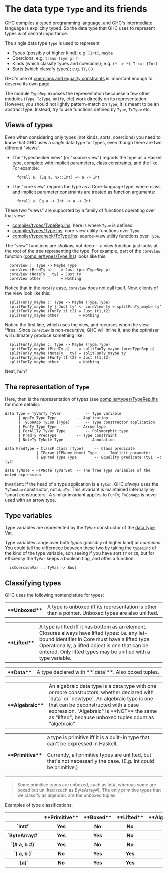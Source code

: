 


# The data type `Type` and its friends



GHC compiles a typed programming language, and GHC's intermediate language is explicitly typed.  So the data type that GHC uses to represent types is of central importance.



The single data type `Type` is used to represent


- Types (possibly of higher kind); e.g. `[Int]`, `Maybe`
- Coercions; e.g. `trans (sym g) h`
- Kinds (which classify types and coercions); e.g. `(* -> *)`, `T :=: [Int]`
- Sorts (which classify types); e.g. `TY`, `CO`


GHC's use of [coercions and equality constraints](commentary/compiler/fc) is important enough to deserve its own page.



The module `TypeRep` exposes the representation becauese a few other modules (`Type`, `TcType`, `Unify`, etc) work directly on its representation.  However, you should not lightly pattern-match on `Type`; it is meant to be an abstract type.  Instead, try to use functions defined by `Type`, `TcType` etc.


## Views of types



Even when considering only types (not kinds, sorts, coercions) you need to know that GHC uses a *single* data type for types, even though there are two different "views".  


- The "typechecker view" (or "source view") regards the type as a Haskell type, complete with implicit parameters, class constraints, and the like.  For example:

  ```wiki
    forall a. (Eq a, %x::Int) => a -> Int
  ```
- The "core view" regards the type as a Core-language type, where class and implicit parameter constraints are treated as function arguments:

  ```wiki
    forall a. Eq a -> Int -> a -> Int
  ```


These two "views" are supported by a family of functions operating over that view:


- [compiler/types/TypeRep.lhs](/trac/ghc/browser/ghc/compiler/types/TypeRep.lhs): here is where `Type` is defined.
- [compiler/types/Type.lhs](/trac/ghc/browser/ghc/compiler/types/Type.lhs): core-view utility functions over `Type`.
- [compiler/typecheck/TcType.lhs](/trac/ghc/browser/ghc/compiler/typecheck/TcType.lhs): source-view utility functions over `Type`.


The "view" functions are *shallow*, not deep---a view function just looks at the *root* of the tree representing the type.  For example, part of the `coreView` function ([compiler/types/Type.lhs](/trac/ghc/browser/ghc/compiler/types/Type.lhs)) looks like this:


```wiki
  coreView :: Type -> Maybe Type
  coreView (PredTy p)    = Just (predTypeRep p)
  coreView (NoteTy _ ty) = Just ty
  coreView other         = Nothing
```


Notice that in the `NoteTy` case, `coreView` does not call itself.  Now, clients of the view look like this:


```wiki
  splitFunTy_maybe :: Type -> Maybe (Type,Type)
  splitFunTy_maybe ty | Just ty' <- coreView ty = splitFunTy_maybe ty'
  splitFunTy_maybe (FunTy t1 t2) = Just (t1,t2)
  splitFunTy_maybe other         = Nothing
```


Notice the first line, which uses the view, and recurses when the view 'fires'.  Since `coreView` is non-recursive, GHC will inline it, and the optimiser will ultimately produce something like:


```wiki
  splitFunTy_maybe :: Type -> Maybe (Type,Type)
  splitFunTy_maybe (PredTy p)    = splitFunTy_maybe (predTypeRep p)
  splitFunTy_maybe (NoteTy _ ty) = splitFunTy_maybe ty
  splitFunTy_maybe (FunTy t1 t2) = Just (t1,t2)
  splitFunTy_maybe other         = Nothing
```


Neat, huh?


## The representation of `Type`



Here, then is the representation of types (see [compiler/types/TypeRep.lhs](/trac/ghc/browser/ghc/compiler/types/TypeRep.lhs) for more details):


```wiki
data Type = TyVarTy TyVar			-- Type variable
  	  | AppTy Type Type			-- Application
  	  | TyConApp TyCon [Type]		-- Type constructor application
  	  | FunTy Type Type			-- Arrow type
  	  | ForAllTy TyVar Type			-- Polymorphic type
  	  | PredTy PredType			-- Type constraint
  	  | NoteTy TyNote Type			-- Annotation

data PredType = ClassP Class [Type]		-- Class predicate
              | IParam (IPName Name) Type	-- Implicit parameter
              | EqPred Type Type		-- Equality predicate (ty1 :=: ty2)

data TyNote = FTVNote TyVarSet	-- The free type variables of the noted expression
```


Invariant: if the head of a type application is a `TyCon`, GHC *always* uses the `TyConApp` constructor, not `AppTy`.
This invariant is maintained internally by 'smart constructors'.
A similar invariant applies to `FunTy`; `TyConApp` is never used with an arrow type.


## Type variables



Type variables are represented by the `TyVar` constructor of the [data type Var](commentary/compiler/entity-types).  



Type variables range over both *types* (possibly of higher kind) or *coercions*.  You could tell the differnece between these two by taking the `typeKind` of the kind of the type variable, adn seeing if you have sort `TY` or `CO`, but for efficiency the `TyVar` keeps a boolean flag, and offes a function:


```wiki
  isCoercionVar :: TyVar -> Bool
```


 


## Classifying types



GHC uses the following nomenclature for types:


<table><tr><th>**Unboxed**</th>
<td>A type is unboxed iff its representation is other than a pointer. Unboxed types are also unlifted.
</td></tr></table>


<table><tr><th>**Lifted**</th>
<td>A type is lifted iff it has bottom as an element. Closures always have lifted types:  i.e. any let-bound identifier in Core must have a lifted type.  Operationally, a lifted object is one that can be entered. Only lifted types may be unified with a type variable.
</td></tr></table>


<table><tr><th>**Data**</th>
<td>A type declared with **`data`**.  Also boxed tuples.
</td></tr></table>


<table><tr><th>**Algebraic**</th>
<td>An algebraic data type is a data type with one or more constructors, whether declared with `data` or `newtype`.   An algebraic type is one that can be deconstructed        with a case expression.  "Algebraic" is **NOT** the same as "lifted",  because unboxed tuples count as "algebraic".
</td></tr></table>


<table><tr><th>**Primitive**</th>
<td>a type is primitive iff it is a built-in type that can't be expressed        in Haskell.
  
Currently, all primitive types are unlifted, but that's not necessarily the case.  (E.g. Int could be primitive.)
</td></tr></table>


>
>
> Some primitive types are unboxed, such as Int\#, whereas some are boxed but unlifted (such as ByteArray\#).  The only primitive types that we classify as algebraic are the unboxed tuples.
>
>


Examples of type classifications:


<table><tr><th>          </th>
<th> **Primitive** </th>
<th>        **Boxed**        </th>
<th> **Lifted** </th>
<th> **Algebraic**  
</th></tr>
<tr><th> `Int#`        </th>
<th> Yes             </th>
<th> No        </th>
<th> No          </th>
<th> No                
</th></tr>
<tr><th> `ByteArray#`        </th>
<th> Yes             </th>
<th> Yes        </th>
<th> No          </th>
<th> No                
</th></tr>
<tr><th> `(# a, b #)`        </th>
<th> Yes             </th>
<th> No        </th>
<th> No          </th>
<th> Yes        
</th></tr>
<tr><th> `(  a, b  )`        </th>
<th> No             </th>
<th> Yes        </th>
<th> Yes          </th>
<th> Yes        
</th></tr>
<tr><th> `[a]`        </th>
<th> No             </th>
<th> Yes        </th>
<th> Yes          </th>
<th> Yes        
</th></tr></table>


